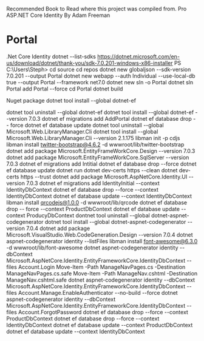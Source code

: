 Recommended Book to Read where this project was compiled from.
Pro ASP.NET Core Identity By Adam Freeman

# Portal
 .Net Core Identity
dotnet --list-sdks
https://dotnet.microsoft.com/en-us/download/dotnet/thank-you/sdk-7.0.201-windows-x86-installer
PS C:\Users\Steph> cd source
cd repos
dotnet new globaljson --sdk-version 7.0.201 --output Portal
dotnet new webapp --auth Individual --use-local-db true --output Portal --framework net7.0
dotnet new sln -o Portal
dotnet sln Portal add Portal --force
cd Portal
dotnet build


Nuget package
dotnet tool install --global dotnet-ef

dotnet tool uninstall --global dotnet-ef
dotnet tool install --global dotnet-ef --version 7.0.3
dotnet ef migrations add AddPortal
dotnet ef database drop -- force
dotnet ef database update
dotnet tool uninstall --global Microsoft.Web.LibraryManager.Cli
dotnet tool install --global Microsoft.Web.LibraryManager.Cli --version 2.1.175
libman init -p cdjs
libman install twitter-bootstrap@4.6.2 -d wwwroot/lib/twitter-bootstrap
dotnet add package Microsoft.EntityFrameWorkCore.Design --version 7.0.3
dotnet add package Microsoft.EntityFrameWorkCore.SqlServer --version 7.0.3
 dotnet ef migrations add Intitial
dotnet ef database drop --force
dotnet ef database update
 dotnet run
dotnet dev-certs https --clean
dotnet dev-certs https --trust
dotnet add package Microsoft.AspNetCore.Identity.UI --version 7.0.3
dotnet ef migrations add IdentityInitial --context IdentityDbContext
dotnet ef database drop --force --context IdentityDbContext
dotnet ef database update --context IdentityDbContext
libman install qrcodejs@1.0.0 -d wwwroot/lib/qrcode
 dotnet ef database drop -- force --context ProductDbContext
dotnet ef database update --context ProducyDbContext
dontnet tool uninstall --global dotnet-aspnet-codegenerator
dotnet tool install --global dotnet-aspnet-codegenerator --version 7.0.4
dotnet add package Microsoft.VisualStudio.Web.CodeGeneration.Design --version 7.0.4
dotnet aspnet-codegenerator identity --listFiles
libman install font-awesome@6.3.0 -d wwwroot/lib/font-awesome
dotnet aspnet-codegenerator identity --dbContext Microsoft.AspNetCore.Identity.EntityFrameworkCore.IdentityDbContext --files Account.Login
Move-Item -Path ManageNavPages.cs -Destination ManageNavPages.cs.safe
Move-Item -Path ManageNav.cshtml -Destination ManageNav.cshtml.safe
dotnet aspnet-codegenerator identity --dbContext Microsoft.AspNetCore.Identity.EntityFrameworkCore.IdentityDbContext --files Account.Manage.EnableAuthenticator --no-build --force
dotnet aspnet-codegenerator identity --dbContext Microsoft.AspNetCore.Identity.EntityFrameworkCore.IdentityDbContext --files Account.ForgotPassword
dotnet ef database drop --force --context ProductDbContext
dotnet ef database drop --force --context IdentityDbContext
dotnet ef database update --context ProductDbContext
dotnet ef database update --context IdentityDbContext
